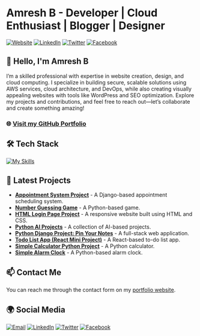 # Amresh B - Developer | Cloud Enthusiast | Blogger | Designer

[![Website](https://img.shields.io/badge/Website-Visit_My_Portfolio-orange)](https://amreshbofficial.github.io/)
[![LinkedIn](https://img.shields.io/badge/LinkedIn-Connect-blue)](https://www.linkedin.com/in/amresh-b-830350325/)
[![Twitter](https://img.shields.io/badge/Twitter-Follow-blue)](https://x.com/amr_officialpub)
[![Facebook](https://img.shields.io/badge/Facebook-Follow-blue)](https://www.facebook.com/profile.php?id=61569988602117)

## 👋 Hello, I'm Amresh B

I’m a skilled professional with expertise in website creation, design, and cloud computing. I specialize in building secure, scalable solutions using AWS services, cloud architecture, and DevOps, while also creating visually appealing websites with tools like WordPress and SEO optimization. Explore my projects and contributions, and feel free to reach out—let’s collaborate and create something amazing!

### 🌐 [Visit my GitHub Portfolio](https://amreshbofficial.github.io/)

## 🛠️ **Tech Stack**

[![My Skills](https://skillicons.dev/icons?i=html,css,js,python,django,react,aws,wordpress,nodejs,express,mongodb,typescript,tailwind,bootstrap,git,github,linux,vscode,pycharm)](https://skillicons.dev)

## 📂 **Latest Projects**

- **[Appointment System Project](https://github.com/Amreshbofficial/Appointment_System_Project)** - A Django-based appointment scheduling system.
- **[Number Guessing Game](https://github.com/Amreshbofficial/Number-Guessing-Game-Python-Projects)** - A Python-based game.
- **[HTML Login Page Project](https://github.com/Amreshbofficial/HTM-Project-1)** - A responsive website built using HTML and CSS.
- **[Python AI Projects](https://github.com/Amreshbofficial/Python---Ai-Projects)** - A collection of AI-based projects.
- **[Python Django Project: Pin Your Notes](https://github.com/Amreshbofficial/Python-Django-Project-Pin-Your-Notes)** - A full-stack web application.
- **[Todo List App (React Mini Project)](https://github.com/Amreshbofficial/Todo-list-app-React-Mini-Project)** - A React-based to-do list app.
- **[Simple Calculator Python Project](https://github.com/Amreshbofficial/Simple-Calculator-Python-Project)** - A Python calculator.
- **[Simple Alarm Clock](https://github.com/Amreshbofficial/Simple-Alarm-Clock-Python-Project)** - A Python-based alarm clock.

## 📫 **Contact Me**

You can reach me through the contact form on my [portfolio website](https://amreshbofficial.github.io/).

## 🌍 **Social Media**

[![Email](https://img.shields.io/badge/Email-amreshbaskar@gmail.com-red)](mailto:amreshbaskar@gmail.com)
[![LinkedIn](https://img.shields.io/badge/LinkedIn-Connect-blue)](https://www.linkedin.com/in/amresh-b-830350325/)
[![Twitter](https://img.shields.io/badge/Twitter-Follow-blue)](https://x.com/amr_officialpub)
[![Facebook](https://img.shields.io/badge/Facebook-Follow-blue)](https://www.facebook.com/profile.php?id=61569988602117)

<!-- BLOG-POST-LIST:END -->
